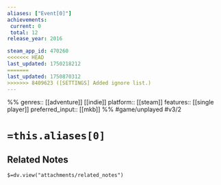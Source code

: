 ```yaml
---
aliases: ["Event[0]"]
achievements:
 current: 0
 total: 12
release_year: 2016

steam_app_id: 470260
<<<<<<< HEAD
last_updated: 1750218212
=======
last_updated: 1750870312
>>>>>>> 8409623 ([SETTINGS] Added ignore list.)
---
```

%%
genres:: [[adventure]] [[indie]]
platform:: [[steam]]
features:: [[single player]]
preferred_input:: [[mkb]]
%%
#game/unplayed
#v3/2

# `=this.aliases[0]`
## Related Notes
`$=dv.view("attachments/related_notes")`